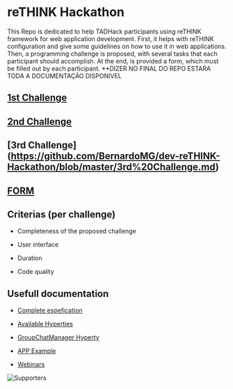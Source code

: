 # reTHINK Hackathon

This Repo is dedicated to help TADHack participants using reTHINK framework for web application development. First, it helps with reTHINK configuration and give some guidelines on how to use it in web applications. Then, a programming challenge is proposed, with several tasks that each participant should accomplish. At the end, is provided a form, which must be filled out by each participant.
**DIZER NO FINAL DO REPO ESTARA TODA A DOCUMENTAÇÃO DISPONIVEL
 
## [1st Challenge](https://github.com/BernardoMG/dev-reTHINK-challenge/blob/master/1st%20Challenge.md)


## [2nd Challenge](https://github.com/BernardoMG/dev-reTHINK-challenge/blob/master/2nd%20Challenge.md)


## [3rd Challenge] (https://github.com/BernardoMG/dev-reTHINK-Hackathon/blob/master/3rd%20Challenge.md)


## [FORM](https://docs.google.com/forms/d/e/1FAIpQLSeFt56Ura0zkTqg_VX9od_jBZtE3-2mt_urTFvxsoRuQ3uJRw/viewform) 


## Criterias (per challenge)

 * Completeness of the proposed challenge
  
 * User interface 
 
 * Duration 
 
 * Code quality
 

## Usefull documentation

* [Complete espefication](https://github.com/reTHINK-project/specs)

* [Available Hyperties](https://github.com/reTHINK-project/dev-hyperty/tree/develop/docs)

* [GroupChatManager Hyperty](https://github.com/reTHINK-project/dev-hyperty/tree/develop/docs/group-chat-manager)

* [APP Example](https://github.com/reTHINK-project/dev-app/tree/develop)

* [Webinars](https://www.youtube.com/channel/UC4xTKj2ZvhUyJosA_fLeAhg)
 
 
![Supporters](https://github.com/BernardoMG/dev-reTHINK-challenge/blob/master/Figures/Supporters.jpg) 
